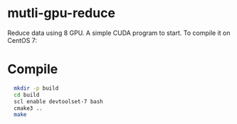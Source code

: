 # mutli-gpu-reduce
Reduce data using 8 GPU. A simple CUDA program to start.
To compile it on CentOS 7:
# Compile
```bash
  mkdir -p build
  cd build
  scl enable devtoolset-7 bash
  cmake3 ..
  make
```
